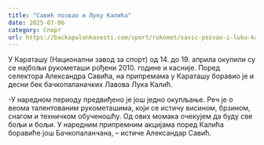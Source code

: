 ```yaml
---
title: "Савић позвао и Луку Калића"
date: 2025-07-06
category: Спорт
url: https://backapalankavesti.com/sport/rukomet/savic-pozvao-i-luku-kalica/
---
```


У Караташу (Национални завод за спорт) од 14. до 19. априла окупили су се најбољи рукометаши рођени 2010. године и касније. Поред селектора Александра Савића, на припремама у Караташу боравио је и десни бек бачкопаланачких Лавова Лука Калић.

-У наредном периоду предвиђено је још једно окупљање. Реч је о веома талентованим рукометашима, који се истичу висином, брзином, снагом и техничком обученошћу. Од ових момака очекујем да буду све бољи и бољи. У наредним припремним акцијама поред Калића боравиће још Бачкопаланчана, – истиче Александар Савић.

